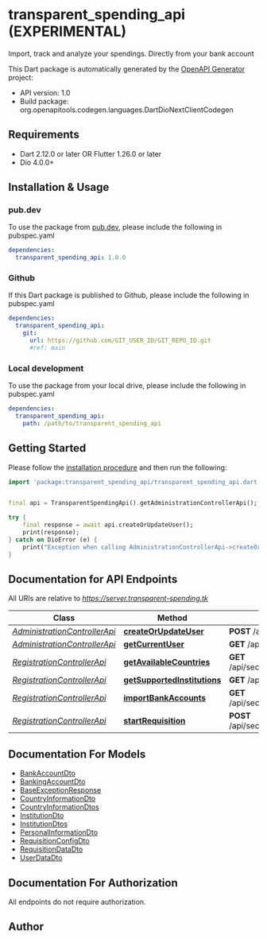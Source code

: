 # transparent_spending_api (EXPERIMENTAL)
Import, track and analyze your spendings. Directly from your bank account

This Dart package is automatically generated by the [OpenAPI Generator](https://openapi-generator.tech) project:

- API version: 1.0
- Build package: org.openapitools.codegen.languages.DartDioNextClientCodegen

## Requirements

* Dart 2.12.0 or later OR Flutter 1.26.0 or later
* Dio 4.0.0+

## Installation & Usage

### pub.dev
To use the package from [pub.dev](https://pub.dev), please include the following in pubspec.yaml
```yaml
dependencies:
  transparent_spending_api: 1.0.0
```

### Github
If this Dart package is published to Github, please include the following in pubspec.yaml
```yaml
dependencies:
  transparent_spending_api:
    git:
      url: https://github.com/GIT_USER_ID/GIT_REPO_ID.git
      #ref: main
```

### Local development
To use the package from your local drive, please include the following in pubspec.yaml
```yaml
dependencies:
  transparent_spending_api:
    path: /path/to/transparent_spending_api
```

## Getting Started

Please follow the [installation procedure](#installation--usage) and then run the following:

```dart
import 'package:transparent_spending_api/transparent_spending_api.dart';


final api = TransparentSpendingApi().getAdministrationControllerApi();

try {
    final response = await api.createOrUpdateUser();
    print(response);
} catch on DioError (e) {
    print("Exception when calling AdministrationControllerApi->createOrUpdateUser: $e\n");
}

```

## Documentation for API Endpoints

All URIs are relative to *https://server.transparent-spending.tk*

Class | Method | HTTP request | Description
------------ | ------------- | ------------- | -------------
[*AdministrationControllerApi*](doc/AdministrationControllerApi.md) | [**createOrUpdateUser**](doc/AdministrationControllerApi.md#createorupdateuser) | **POST** /api/sec/administration/user | 
[*AdministrationControllerApi*](doc/AdministrationControllerApi.md) | [**getCurrentUser**](doc/AdministrationControllerApi.md#getcurrentuser) | **GET** /api/sec/administration/user | 
[*RegistrationControllerApi*](doc/RegistrationControllerApi.md) | [**getAvailableCountries**](doc/RegistrationControllerApi.md#getavailablecountries) | **GET** /api/sec/registration/institution/country | 
[*RegistrationControllerApi*](doc/RegistrationControllerApi.md) | [**getSupportedInstitutions**](doc/RegistrationControllerApi.md#getsupportedinstitutions) | **GET** /api/sec/registration/institution | 
[*RegistrationControllerApi*](doc/RegistrationControllerApi.md) | [**importBankAccounts**](doc/RegistrationControllerApi.md#importbankaccounts) | **GET** /api/sec/registration/bank/account | 
[*RegistrationControllerApi*](doc/RegistrationControllerApi.md) | [**startRequisition**](doc/RegistrationControllerApi.md#startrequisition) | **POST** /api/sec/registration/bank/account | 


## Documentation For Models

 - [BankAccountDto](doc/BankAccountDto.md)
 - [BankingAccountDto](doc/BankingAccountDto.md)
 - [BaseExceptionResponse](doc/BaseExceptionResponse.md)
 - [CountryInformationDto](doc/CountryInformationDto.md)
 - [CountryInformationDtos](doc/CountryInformationDtos.md)
 - [InstitutionDto](doc/InstitutionDto.md)
 - [InstitutionDtos](doc/InstitutionDtos.md)
 - [PersonalInformationDto](doc/PersonalInformationDto.md)
 - [RequisitionConfigDto](doc/RequisitionConfigDto.md)
 - [RequisitionDataDto](doc/RequisitionDataDto.md)
 - [UserDataDto](doc/UserDataDto.md)


## Documentation For Authorization

 All endpoints do not require authorization.


## Author




